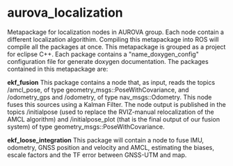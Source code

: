 # aurova_localization
Metapackage for localization nodes in AUROVA group. Each node contain a different localization algorithim. Compiling this metapackage into ROS will compile all the packages at once. This metapackage is grouped as a project for eclipse C++. Each package contains a "name_doxygen_config" configuration file for generate doxygen documentation. The packages contained in this metapackage are:

**ekf_fusion**
This package contains a node that, as input, reads the topics /amcl_pose, of type geometry_msgs::PoseWithCovariance, and /odometry_gps and /odometry, of type nav_msgs::Odometry. This node fuses this sources using a Kalman Filter. The node output is published in the topics /initialpose (used to replace the RVIZ-manual relocalization of the AMCL algorithm)
and /initialpose_plot (that is the final output of our fusion system) of type geometry_msgs::PoseWithCovariance.

**ekf_loose_integration**
This package will contain a node to fuse IMU, odometry, GNSS position and velocity and AMCL, estimating the biases, escale factors and the TF error between GNSS-UTM and map.  
